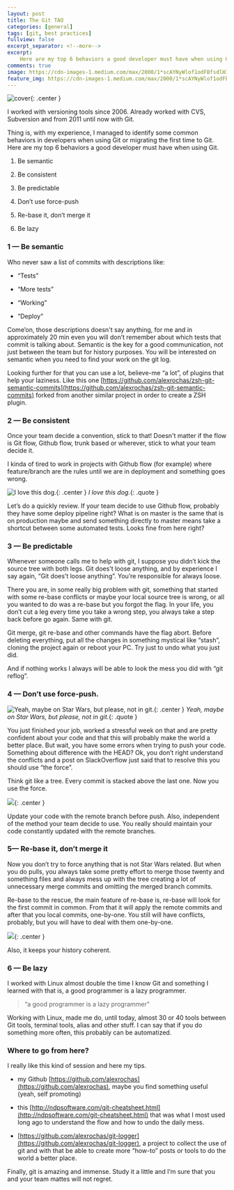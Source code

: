 ```yaml
---
layout: post
title: The Git TAO 
categories: [general]
tags: [git, best practices]
fullview: false
excerpt_separator: <!--more-->
excerpt:
    Here are my top 6 behaviors a good developer must have when using Git.
comments: true
image: https://cdn-images-1.medium.com/max/2000/1*scAYNyWlof1odFBfsdlHIA.jpeg
feature_img: https://cdn-images-1.medium.com/max/2000/1*scAYNyWlof1odFBfsdlHIA.jpeg
---
```


![cover](https://cdn-images-1.medium.com/max/2000/1*scAYNyWlof1odFBfsdlHIA.jpeg){: .center }

I worked with versioning tools since 2006. Already worked with CVS, Subversion and from 2011 until now with Git.

Thing is, with my experience, I managed to identify some common behaviors in developers when using Git or migrating the first time to Git. Here are my top 6 behaviors a good developer must have when using Git.

1. Be semantic

1. Be consistent

1. Be predictable

1. Don’t use force-push

1. Re-base it, don’t merge it

1. Be lazy

### 1 — Be semantic

Who never saw a list of commits with descriptions like:

* “Tests”

* “More tests”

* “Working”

* “Deploy”

Come’on, those descriptions doesn't say anything, for me and in approximately 20 min even you will don’t remember about which tests that commit is talking about. Semantic is the key for a good communication, not just between the team but for history purposes. You will be interested on semantic when you need to find your work on the git log.

Looking further for that you can use a lot, believe-me “a lot”, of plugins that help your laziness. Like this one [https://github.com/alexrochas/zsh-git-semantic-commits](https://github.com/alexrochas/zsh-git-semantic-commits) forked from another similar project in order to create a ZSH plugin.

### 2 — Be consistent

Once your team decide a convention, stick to that! Doesn't matter if the flow is Git flow, Github flow, trunk based or wherever, stick to what your team decide it.

I kinda of tired to work in projects with Github flow (for example) where feature/branch are the rules until we are in deployment and something goes wrong.

![I love this dog.](https://cdn-images-1.medium.com/max/2000/0*pr_gbAwD3NBL7-Xa.png){: .center }
*I love this dog.*{: .quote }

Let’s do a quickly review. If your team decide to use Github flow, probably they have some deploy pipeline right? What is on master is the same that is on production maybe and send something directly to master means take a shortcut between some automated tests. Looks fine from here right?

### 3 — Be predictable

Whenever someone calls me to help with git, I suppose you didn’t kick the source tree with both legs. Git does’t loose anything, and by experience I say again, “Git does’t loose anything”. You’re responsible for always loose.

There you are, in some really big problem with git, something that started with some re-base conflicts or maybe your local source tree is wrong, or all you wanted to do was a re-base but you forgot the flag. In your life, you don’t cut a leg every time you take a wrong step, you always take a step back before go again. Same with git.

Git merge, git re-base and other commands have the flag abort. Before deleting everything, put all the changes in something mystical like “stash”, cloning the project again or reboot your PC. Try just to undo what you just did.

And if nothing works I always will be able to look the mess you did with “git reflog”.

### 4 — Don’t use force-push.

![Yeah, maybe on Star Wars, but please, not in git.](https://cdn-images-1.medium.com/max/2000/0*MkgWsktliD18GYml.jpg){: .center }
*Yeah, maybe on Star Wars, but please, not in git.*{: .quote }

You just finished your job, worked a stressful week on that and are pretty confident about your code and that this will probably make the world a better place. But wait, you have some errors when trying to push your code. Something about difference with the HEAD? Ok, you don’t right understand the conflicts and a post on SlackOverflow just said that to resolve this you should use “the force”.

Think git like a tree. Every commit is stacked above the last one. Now you use the force.

![](https://cdn-images-1.medium.com/max/2000/0*XKBZ4TN96QDFTVAd.jpg){: .center }

Update your code with the remote branch before push. Also, independent of the method your team decide to use. You really should maintain your code constantly updated with the remote branches.

### 5— Re-base it, don’t merge it

Now you don’t try to force anything that is not Star Wars related. But when you do pulls, you always take some pretty effort to merge those twenty and something files and always mess up with the tree creating a lot of unnecessary merge commits and omitting the merged branch commits.

Re-base to the rescue, the main feature of re-base is, re-base will look for the first commit in common. From that it will apply the remote commits and after that you local commits, one-by-one. You still will have conflicts, probably, but you will have to deal with them one-by-one.

![](https://cdn-images-1.medium.com/max/2000/0*13W25Gjh1ojzPL_T.png){: .center }

Also, it keeps your history coherent.

### 6 — Be lazy

I worked with Linux almost double the time I know Git and something I learned with that is, a good programmer is a lazy programmer.
> “a good programmer is a lazy programmer”

Working with Linux, made me do, until today, almost 30 or 40 tools between Git tools, terminal tools, alias and other stuff. I can say that if you do something more often, this probably can be automatized.

### Where to go from here?

I really like this kind of session and here my tips.

* my Github [https://github.com/alexrochas](https://github.com/alexrochas), maybe you find something useful (yeah, self promoting)

* this [http://ndpsoftware.com/git-cheatsheet.html](http://ndpsoftware.com/git-cheatsheet.html) that was what I most used long ago to understand the flow and how to undo the daily mess.

* [https://github.com/alexrochas/git-logger](https://github.com/alexrochas/git-logger), a project to collect the use of git and with that be able to create more “how-to” posts or tools to do the world a better place.

Finally, git is amazing and immense. Study it a little and I’m sure that you and your team mattes will not regret.
